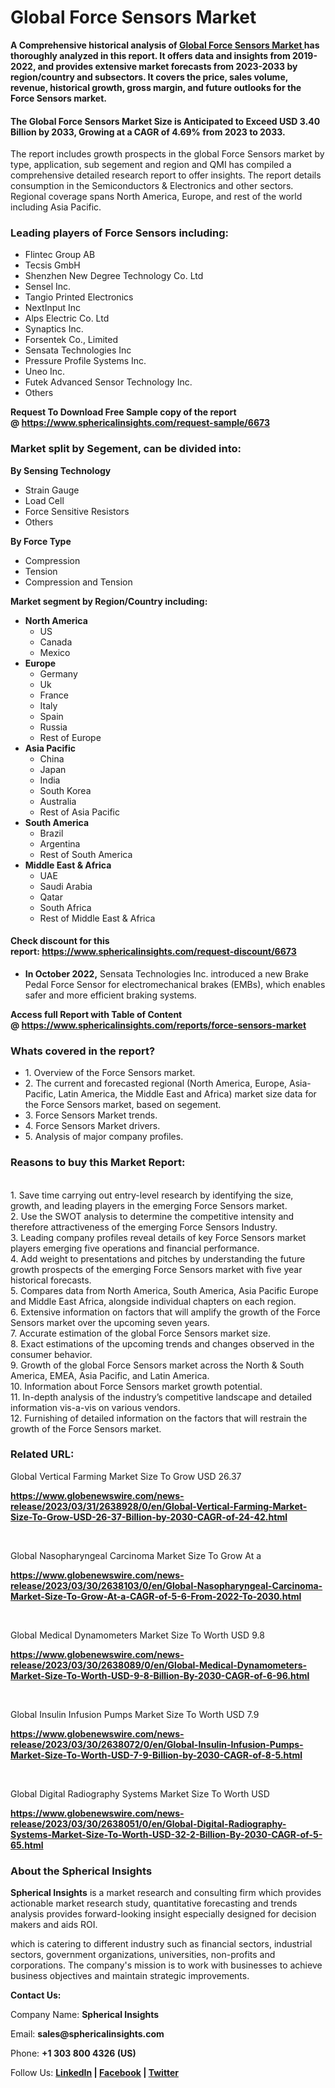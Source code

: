 <h1 class="news-post-title">Global Force Sensors Market</h1>
<p><strong>A Comprehensive historical analysis of&nbsp;<a href="https://www.sphericalinsights.com/reports/force-sensors-market" target="_blank" rel="noreferrer noopener">Global Force Sensors Market&nbsp;</a>has thoroughly analyzed in this report. It offers data and insights from 2019-2022, and provides extensive market forecasts from 2023-2033 by region/country and subsectors. It covers the price, sales volume, revenue, historical growth, gross margin, and future outlooks for the Force Sensors market.</strong></p>
<h4><strong>The Global Force Sensors Market Size is Anticipated to Exceed USD 3.40 Billion by 2033, Growing at a CAGR of 4.69% from 2023 to 2033.</strong></h4>
<p>The report includes growth prospects in the global Force Sensors market by type, application, sub segement and region and QMI has compiled a comprehensive detailed research report to offer insights. The report details consumption in the Semiconductors &amp; Electronics and other sectors. Regional coverage spans North America, Europe, and rest of the world including Asia Pacific.</p>
<h3><strong>Leading players of Force Sensors including:</strong></h3>
<ul>
<li>Flintec Group AB</li>
<li>Tecsis GmbH</li>
<li>Shenzhen New Degree Technology Co. Ltd</li>
<li>Sensel Inc.</li>
<li>Tangio Printed Electronics</li>
<li>NextInput Inc</li>
<li>Alps Electric Co. Ltd</li>
<li>Synaptics Inc.</li>
<li>Forsentek Co., Limited</li>
<li>Sensata Technologies Inc</li>
<li>Pressure Profile Systems Inc.</li>
<li>Uneo Inc.</li>
<li>Futek Advanced Sensor Technology Inc.</li>
<li>Others</li>
</ul>
<p><strong>Request To Download Free Sample copy of the report @&nbsp;<a href="https://www.sphericalinsights.com/request-sample/6673">https://www.sphericalinsights.com/request-sample/6673</a></strong></p>
<h3><strong>Market split by Segement, can be divided into:</strong></h3>
<p><strong>By Sensing Technology</strong></p>
<ul>
<li>Strain Gauge</li>
<li>Load Cell</li>
<li>Force Sensitive Resistors</li>
<li>Others</li>
</ul>
<p><strong>By Force Type</strong></p>
<ul>
<li>Compression</li>
<li>Tension</li>
<li>Compression and Tension</li>
</ul>
<p><strong>Market segment by Region/Country including:</strong></p>
<ul>
<li><strong>North America</strong>
<ul>
<li>US</li>
<li>Canada</li>
<li>Mexico</li>
</ul>
</li>
<li><strong>Europe</strong>
<ul>
<li>Germany</li>
<li>Uk</li>
<li>France</li>
<li>Italy</li>
<li>Spain</li>
<li>Russia</li>
<li>Rest of Europe</li>
</ul>
</li>
<li><strong>Asia Pacific</strong>
<ul>
<li>China</li>
<li>Japan</li>
<li>India</li>
<li>South Korea</li>
<li>Australia</li>
<li>Rest of Asia Pacific</li>
</ul>
</li>
<li><strong>South America</strong>
<ul>
<li>Brazil</li>
<li>Argentina</li>
<li>Rest of South America</li>
</ul>
</li>
<li><strong>Middle East &amp; Africa</strong>
<ul>
<li>UAE</li>
<li>Saudi Arabia</li>
<li>Qatar</li>
<li>South Africa</li>
<li>Rest of Middle East &amp; Africa</li>
</ul>
</li>
</ul>
<h4>Check discount for this report:&nbsp;<a href="https://www.sphericalinsights.com/request-discount/6673">https://www.sphericalinsights.com/request-discount/6673</a></h4>
<ul>
<li><strong>In October 2022,</strong>&nbsp;Sensata Technologies Inc. introduced a new Brake Pedal Force Sensor for electromechanical brakes (EMBs), which enables safer and more efficient braking systems.</li>
</ul>
<p><strong>Access full Report with Table of Content @&nbsp;<a href="https://www.sphericalinsights.com/reports/force-sensors-market">https://www.sphericalinsights.com/reports/force-sensors-market</a>&nbsp;</strong></p>
<h3><strong>Whats covered in the report?</strong></h3>
<ul>
<li>1. Overview of the Force Sensors market.</li>
<li>2. The current and forecasted regional (North America, Europe, Asia-Pacific, Latin America, the Middle East and Africa) market size data for the Force Sensors market, based on segement.</li>
<li>3. Force Sensors Market trends.</li>
<li>4. Force Sensors Market drivers.</li>
<li>5. Analysis of major company profiles.</li>
</ul>
<h3><strong>Reasons to buy this Market Report:</strong></h3>
<p><br />1. Save time carrying out entry-level research by identifying the size, growth, and leading players in the emerging Force Sensors market.<br />2. Use the SWOT analysis to determine the competitive intensity and therefore attractiveness of the emerging Force Sensors Industry.<br />3. Leading company profiles reveal details of key Force Sensors market players emerging five operations and financial performance.<br />4. Add weight to presentations and pitches by understanding the future growth prospects of the emerging Force Sensors market with five year historical forecasts.<br />5. Compares data from North America, South America, Asia Pacific Europe and Middle East Africa, alongside individual chapters on each region.<br />6. Extensive information on factors that will amplify the growth of the Force Sensors market over the upcoming seven years.<br />7. Accurate estimation of the global Force Sensors market size.<br />8. Exact estimations of the upcoming trends and changes observed in the consumer behavior.<br />9. Growth of the global Force Sensors market across the North &amp; South America, EMEA, Asia Pacific, and Latin America.<br />10. Information about Force Sensors market growth potential.<br />11. In-depth analysis of the industry&rsquo;s competitive landscape and detailed information vis-a-vis on various vendors.<br />12. Furnishing of detailed information on the factors that will restrain the growth of the Force Sensors market.</p>
<h3><strong>Related URL:</strong></h3>
<p>Global Vertical Farming Market Size To Grow USD 26.37</p>
<p><strong><a href="https://www.globenewswire.com/news-release/2023/03/31/2638928/0/en/Global-Vertical-Farming-Market-Size-To-Grow-USD-26-37-Billion-by-2030-CAGR-of-24-42.html">https://www.globenewswire.com/news-release/2023/03/31/2638928/0/en/Global-Vertical-Farming-Market-Size-To-Grow-USD-26-37-Billion-by-2030-CAGR-of-24-42.html</a>&nbsp;</strong></p>
<p>&nbsp;</p>
<p>Global Nasopharyngeal Carcinoma Market Size To Grow At a</p>
<p><strong><a href="https://www.globenewswire.com/news-release/2023/03/30/2638103/0/en/Global-Nasopharyngeal-Carcinoma-Market-Size-To-Grow-At-a-CAGR-of-5-6-From-2022-To-2030.html">https://www.globenewswire.com/news-release/2023/03/30/2638103/0/en/Global-Nasopharyngeal-Carcinoma-Market-Size-To-Grow-At-a-CAGR-of-5-6-From-2022-To-2030.html</a>&nbsp;</strong></p>
<p>&nbsp;&nbsp;</p>
<p>Global Medical Dynamometers Market Size To Worth USD 9.8</p>
<p><strong><a href="https://www.globenewswire.com/news-release/2023/03/30/2638089/0/en/Global-Medical-Dynamometers-Market-Size-To-Worth-USD-9-8-Billion-By-2030-CAGR-of-6-96.html">https://www.globenewswire.com/news-release/2023/03/30/2638089/0/en/Global-Medical-Dynamometers-Market-Size-To-Worth-USD-9-8-Billion-By-2030-CAGR-of-6-96.html</a>&nbsp;</strong></p>
<p>&nbsp;</p>
<p>Global Insulin Infusion Pumps Market Size To Worth USD 7.9</p>
<p><strong><a href="https://www.globenewswire.com/news-release/2023/03/30/2638072/0/en/Global-Insulin-Infusion-Pumps-Market-Size-To-Worth-USD-7-9-Billion-by-2030-CAGR-of-8-5.html">https://www.globenewswire.com/news-release/2023/03/30/2638072/0/en/Global-Insulin-Infusion-Pumps-Market-Size-To-Worth-USD-7-9-Billion-by-2030-CAGR-of-8-5.html</a>&nbsp;</strong></p>
<p>&nbsp;</p>
<p>Global Digital Radiography Systems Market Size To Worth USD</p>
<p><strong><a href="https://www.globenewswire.com/news-release/2023/03/30/2638051/0/en/Global-Digital-Radiography-Systems-Market-Size-To-Worth-USD-32-2-Billion-By-2030-CAGR-of-5-65.html">https://www.globenewswire.com/news-release/2023/03/30/2638051/0/en/Global-Digital-Radiography-Systems-Market-Size-To-Worth-USD-32-2-Billion-By-2030-CAGR-of-5-65.html</a>&nbsp;</strong></p>
<h3><strong>About the Spherical Insights</strong></h3>
<p><strong>Spherical Insights</strong>&nbsp;is a market research and consulting firm which provides actionable market research study, quantitative forecasting and trends analysis provides forward-looking insight especially designed for decision makers and aids ROI.</p>
<p>which is catering to different industry such as financial sectors, industrial sectors, government organizations, universities, non-profits and corporations. The company's mission is to work with businesses to achieve business objectives and maintain strategic improvements.</p>
<p><strong>Contact Us:</strong></p>
<p>Company Name:&nbsp;<strong>Spherical Insights</strong></p>
<p>Email:&nbsp;<strong>sales@sphericalinsights.com</strong></p>
<p>Phone:&nbsp;<strong>+1 303 800 4326 (US)</strong></p>
<p>Follow Us:&nbsp;<strong><a href="https://www.linkedin.com/company/spherical-insight/"><u>LinkedIn</u></a>&nbsp;|&nbsp;<a href="https://www.facebook.com/sphericalinsights22"><u>Facebook</u></a>&nbsp;|&nbsp;<a href="https://twitter.com/SInsights_US"><u>Twitter</u></a></strong></p>
